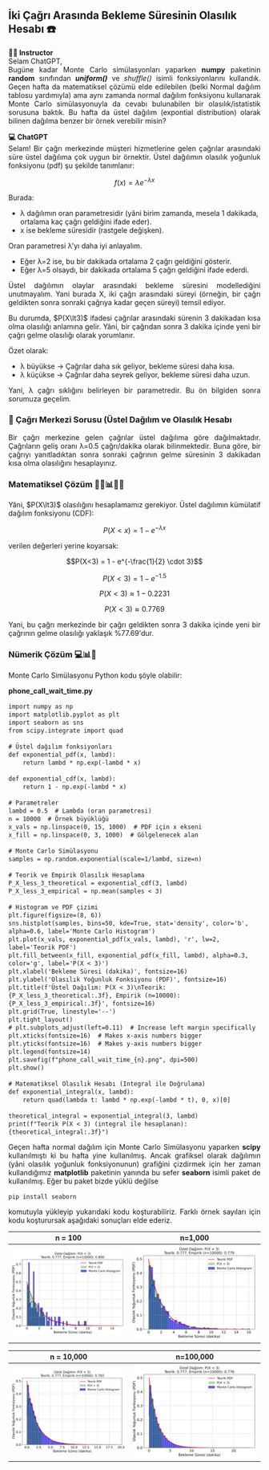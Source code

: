<h2>İki Çağrı Arasında Bekleme Süresinin Olasılık Hesabı  ☎️</h2>

<p align="justify"><b>👨‍🏫 Instructor</b><br>Selam ChatGPT,<br>
Bugüne kadar Monte Carlo simülasyonları yaparken <b>numpy</b> paketinin <b>random</b> sınıfından <b><i>uniform()</i></b> ve <i></b>shuffle()</i></b> isimli fonksiyonlarını kullandık. Geçen hafta da matematiksel çözümü elde edilebilen (belki Normal dağılım tablosu yardımıyla) ama aynı zamanda normal dağılım fonksiyonu kullanarak Monte Carlo simülasyonuyla da cevabı bulunabilen bir olasılık/istatistik sorusuna baktık. Bu hafta da üstel dağılım (expontial distribution) olarak bilinen dağılma benzer bir örnek verebilir misin?</p>

<p align="justify"><b>💻 ChatGPT</b><br>Selam! Bir çağrı merkezinde müşteri hizmetlerine gelen çağrılar arasındaki süre üstel dağılıma çok uygun bir örnektir. Üstel dağılımın olasılık yoğunluk fonksiyonu (pdf) şu şekilde tanımlanır:</p>

$$f(x) = \lambda e^{-\lambda x}$$

<p align="justify">Burada:</p>
<ul>
    <li>λ dağılımın oran parametresidir (yâni birim zamanda, mesela 1 dakikada, ortalama kaç çağrı geldiğini ifade eder).</li>
    <li>x ise bekleme süresidir (rastgele değişken).</li>
</ul>

<p align="justify">Oran parametresi λ'yı daha iyi anlayalım.</p>

<ul>
    <li>Eğer λ=2 ise, bu bir dakikada ortalama 2 çağrı geldiğini gösterir.</li>
    <li>Eğer λ=5 olsaydı, bir dakikada ortalama 5 çağrı geldiğini ifade ederdi.</li>
</ul>

<p align="justify">Üstel dağılımın olaylar arasındaki bekleme süresini modellediğini unutmayalım. Yani burada X, iki çağrı arasındaki süreyi (örneğin, bir çağrı geldikten sonra sonraki çağrıya kadar geçen süreyi) temsil ediyor.</p>

<p align="justify">Bu durumda, $P(X\lt3)$ ifadesi çağrılar arasındaki sürenin 3 dakikadan kısa olma olasılığı anlamına gelir. Yâni, bir çağrıdan sonra 3 dakika içinde yeni bir çağrı gelme olasılığı olarak yorumlanır.</p>

<p align="justify">Özet olarak:</p>
<ul>
    <li>λ büyükse → Çağrılar daha sık geliyor, bekleme süresi daha kısa.</li>
    <li>λ küçükse → Çağrılar daha seyrek geliyor, bekleme süresi daha uzun.</li>
</ul>

<p align="justify">Yani, λ çağrı sıklığını belirleyen bir parametredir. Bu ön bilgiden sonra sorumuza geçelim.</p>


<h3>📝 Çağrı Merkezi Sorusu (Üstel Dağılım ve Olasılık Hesabı</h3>

<p align="justify">Bir çağrı merkezine gelen çağrılar üstel dağılıma göre dağılmaktadır. Çağrıların geliş oranı λ=0.5 çağrı/dakika olarak bilinmektedir. Buna göre, bir çağrıyı yanıtladıktan sonra sonraki çağrının gelme süresinin 3 dakikadan kısa olma olasılığını hesaplayınız.</p>

<h3>Matematiksel Çözüm 🤔💭📊🧮📝</h3>

<p align="justify">Yâni, $P(X\lt3)$ olasılığını hesaplamamız gerekiyor. Üstel dağılımın kümülatif dağılım fonksiyonu (CDF):</p>

$$P(X<x) = 1 - e^{-\lambda x}$$

<p align="justify">verilen değerleri yerine koyarsak:</p>

$$P(X<3) = 1 - e^{-\frac{1}{2} \cdot 3}$$

$$P(X<3) = 1 - e^{-1.5}$$

$$P(X<3) \approx 1 - 0.2231$$

$$P(X<3) \approx 0.7769$$

<p align="justify">Yani, bu çağrı merkezinde bir çağrı geldikten sonra 3 dakika içinde yeni bir çağrının gelme olasılığı yaklaşık %77.69'dur.</p>

<h3>Nümerik Çözüm 💻📊🧮</h3>

<p align="justify">Monte Carlo Simülasyonu Python kodu şöyle olabilir:</p>

<b>phone_call_wait_time.py</b>

```
import numpy as np
import matplotlib.pyplot as plt
import seaborn as sns
from scipy.integrate import quad

# Üstel dağılım fonksiyonları
def exponential_pdf(x, lambd):
    return lambd * np.exp(-lambd * x)

def exponential_cdf(x, lambd):
    return 1 - np.exp(-lambd * x)

# Parametreler
lambd = 0.5  # Lambda (oran parametresi)
n = 10000  # Örnek büyüklüğü
x_vals = np.linspace(0, 15, 1000)  # PDF için x ekseni
x_fill = np.linspace(0, 3, 1000)  # Gölgelenecek alan

# Monte Carlo Simülasyonu
samples = np.random.exponential(scale=1/lambd, size=n)

# Teorik ve Empirik Olasılık Hesaplama
P_X_less_3_theoretical = exponential_cdf(3, lambd)
P_X_less_3_empirical = np.mean(samples < 3)

# Histogram ve PDF çizimi
plt.figure(figsize=(8, 6))
sns.histplot(samples, bins=50, kde=True, stat='density', color='b', alpha=0.6, label='Monte Carlo Histogram')
plt.plot(x_vals, exponential_pdf(x_vals, lambd), 'r', lw=2, label='Teorik PDF')
plt.fill_between(x_fill, exponential_pdf(x_fill, lambd), alpha=0.3, color='g', label='P(X < 3)')
plt.xlabel('Bekleme Süresi (dakika)', fontsize=16)
plt.ylabel('Olasılık Yoğunluk Fonksiyonu (PDF)', fontsize=16)
plt.title(f'Üstel Dağılım: P(X < 3)\nTeorik: {P_X_less_3_theoretical:.3f}, Empirik (n=10000): {P_X_less_3_empirical:.3f}', fontsize=16)
plt.grid(True, linestyle='--')
plt.tight_layout()
# plt.subplots_adjust(left=0.11)  # Increase left margin specifically
plt.xticks(fontsize=16)  # Makes x-axis numbers bigger
plt.yticks(fontsize=16)  # Makes y-axis numbers bigger
plt.legend(fontsize=14)
plt.savefig(f"phone_call_wait_time_{n}.png", dpi=500)
plt.show()

# Matematiksel Olasılık Hesabı (Integral ile Doğrulama)
def exponential_integral(x, lambd):
    return quad(lambda t: lambd * np.exp(-lambd * t), 0, x)[0]

theoretical_integral = exponential_integral(3, lambd)
print(f"Teorik P(X < 3) (integral ile hesaplanan): {theoretical_integral:.3f}")
```

<p align="justify">Geçen hafta normal dağılım için Monte Carlo Simülasyonu yaparken <b>scipy</b> kullanılmıştı ki bu hafta yine kullanılmış. Ancak grafiksel olarak dağılımın (yâni olasılık yoğunluk fonksiyonunun) grafiğini çizdirmek için her zaman kullandığımız <b>matplotlib</b> paketinin yanında bu sefer <b>seaborn</b> isimli paket de kullanılmış. Eğer bu paket bizde yüklü değilse</p>

```
pip install seaborn
```

<p align="justify">komutuyla yükleyip yukarıdaki kodu koşturabiliriz. Farklı örnek sayıları için kodu koşturursak aşağıdaki sonuçları elde ederiz.</p>


| n = 100 | n=1,000 |
| :--: | :--: |
| <img src="figure/phone_call_wait_time_100.png" alt="telefon bekleme süresi olasılığı" width="%100" height="auto"> | <img src="figure/phone_call_wait_time_1000.png" alt="telefon bekleme süresi olasılığı" width="%100" height="auto"> |

| n = 10,000 | n=100,000 |
| :--: | :--: |
| <img src="figure/phone_call_wait_time_10000.png" alt="telefon bekleme süresi olasılığı" width="%100" height="auto"> | <img src="figure/phone_call_wait_time_100000.png" alt="telefon bekleme süresi olasılığı" width="%100" height="auto"> |